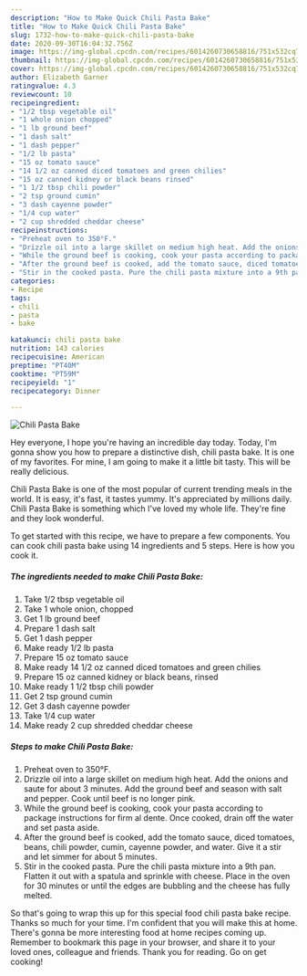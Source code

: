 ```yaml
---
description: "How to Make Quick Chili Pasta Bake"
title: "How to Make Quick Chili Pasta Bake"
slug: 1732-how-to-make-quick-chili-pasta-bake
date: 2020-09-30T16:04:32.756Z
image: https://img-global.cpcdn.com/recipes/6014260730658816/751x532cq70/chili-pasta-bake-recipe-main-photo.jpg
thumbnail: https://img-global.cpcdn.com/recipes/6014260730658816/751x532cq70/chili-pasta-bake-recipe-main-photo.jpg
cover: https://img-global.cpcdn.com/recipes/6014260730658816/751x532cq70/chili-pasta-bake-recipe-main-photo.jpg
author: Elizabeth Garner
ratingvalue: 4.3
reviewcount: 10
recipeingredient:
- "1/2 tbsp vegetable oil"
- "1 whole onion chopped"
- "1 lb ground beef"
- "1 dash salt"
- "1 dash pepper"
- "1/2 lb pasta"
- "15 oz tomato sauce"
- "14 1/2 oz canned diced tomatoes and green chilies"
- "15 oz canned kidney or black beans rinsed"
- "1 1/2 tbsp chili powder"
- "2 tsp ground cumin"
- "3 dash cayenne powder"
- "1/4 cup water"
- "2 cup shredded cheddar cheese"
recipeinstructions:
- "Preheat oven to 350°F."
- "Drizzle oil into a large skillet on medium high heat. Add the onions and saute for about 3 minutes. Add the ground beef and season with salt and pepper. Cook until beef is no longer pink."
- "While the ground beef is cooking, cook your pasta according to package instructions for firm al dente. Once cooked, drain off the water and set pasta aside."
- "After the ground beef is cooked, add the tomato sauce, diced tomatoes, beans, chili powder, cumin, cayenne powder, and water. Give it a stir and let simmer for about 5 minutes."
- "Stir in the cooked pasta. Pure the chili pasta mixture into a 9th pan. Flatten it out with a spatula and sprinkle with cheese. Place in the oven for 30 minutes or until the edges are bubbling and the cheese has fully melted."
categories:
- Recipe
tags:
- chili
- pasta
- bake

katakunci: chili pasta bake 
nutrition: 143 calories
recipecuisine: American
preptime: "PT40M"
cooktime: "PT59M"
recipeyield: "1"
recipecategory: Dinner

---
```



![Chili Pasta Bake](https://img-global.cpcdn.com/recipes/6014260730658816/751x532cq70/chili-pasta-bake-recipe-main-photo.jpg)

Hey everyone, I hope you're having an incredible day today. Today, I'm gonna show you how to prepare a distinctive dish, chili pasta bake. It is one of my favorites. For mine, I am going to make it a little bit tasty. This will be really delicious.



Chili Pasta Bake is one of the most popular of current trending meals in the world. It is easy, it's fast, it tastes yummy. It's appreciated by millions daily. Chili Pasta Bake is something which I've loved my whole life. They're fine and they look wonderful.


To get started with this recipe, we have to prepare a few components. You can cook chili pasta bake using 14 ingredients and 5 steps. Here is how you cook it.

<!--inarticleads1-->

##### The ingredients needed to make Chili Pasta Bake:

1. Take 1/2 tbsp vegetable oil
1. Take 1 whole onion, chopped
1. Get 1 lb ground beef
1. Prepare 1 dash salt
1. Get 1 dash pepper
1. Make ready 1/2 lb pasta
1. Prepare 15 oz tomato sauce
1. Make ready 14 1/2 oz canned diced tomatoes and green chilies
1. Prepare 15 oz canned kidney or black beans, rinsed
1. Make ready 1 1/2 tbsp chili powder
1. Get 2 tsp ground cumin
1. Get 3 dash cayenne powder
1. Take 1/4 cup water
1. Make ready 2 cup shredded cheddar cheese




<!--inarticleads2-->

##### Steps to make Chili Pasta Bake:

1. Preheat oven to 350°F.
1. Drizzle oil into a large skillet on medium high heat. Add the onions and saute for about 3 minutes. Add the ground beef and season with salt and pepper. Cook until beef is no longer pink.
1. While the ground beef is cooking, cook your pasta according to package instructions for firm al dente. Once cooked, drain off the water and set pasta aside.
1. After the ground beef is cooked, add the tomato sauce, diced tomatoes, beans, chili powder, cumin, cayenne powder, and water. Give it a stir and let simmer for about 5 minutes.
1. Stir in the cooked pasta. Pure the chili pasta mixture into a 9th pan. Flatten it out with a spatula and sprinkle with cheese. Place in the oven for 30 minutes or until the edges are bubbling and the cheese has fully melted.




So that's going to wrap this up for this special food chili pasta bake recipe. Thanks so much for your time. I'm confident that you will make this at home. There's gonna be more interesting food at home recipes coming up. Remember to bookmark this page in your browser, and share it to your loved ones, colleague and friends. Thank you for reading. Go on get cooking!
